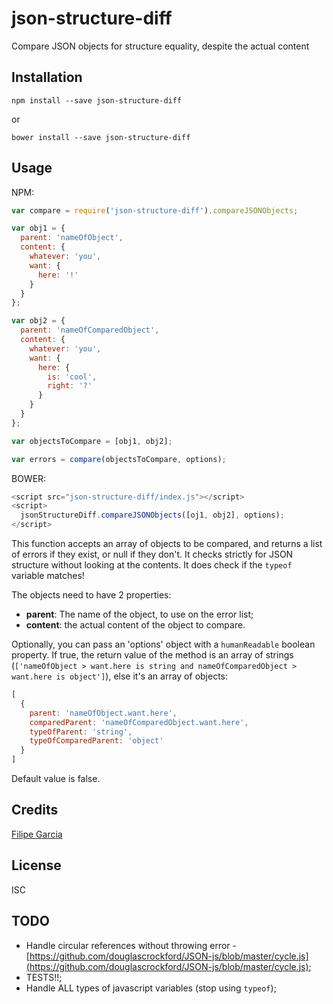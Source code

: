 # json-structure-diff

Compare JSON objects for structure equality, despite the actual content

## Installation

```shell
npm install --save json-structure-diff
```

or

```shell
bower install --save json-structure-diff
```

## Usage

NPM:
```js
var compare = require('json-structure-diff').compareJSONObjects;

var obj1 = {
  parent: 'nameOfObject',
  content: {
    whatever: 'you',
    want: {
      here: '!'
    }
  }
};

var obj2 = {
  parent: 'nameOfComparedObject',
  content: {
    whatever: 'you',
    want: {
      here: {
        is: 'cool',
        right: '?'
      }
    }
  }
};

var objectsToCompare = [obj1, obj2];

var errors = compare(objectsToCompare, options);
```

BOWER:
```js
<script src="json-structure-diff/index.js"></script>
<script>
  jsonStructureDiff.compareJSONObjects([oj1, obj2], options);
</script>
```

This function accepts an array of objects to be compared, and returns a list of errors if they exist, or null if they don't.
It checks strictly for JSON structure without looking at the contents. It does check if the ```typeof``` variable matches!


The objects need to have 2 properties:
+ **parent**: The name of the object, to use on the error list;
+ **content**: the actual content of the object to compare.


Optionally, you can pass an 'options' object with a ```humanReadable``` boolean property. If true, the return value of the method
is an array of strings (```['nameOfObject > want.here is string and nameOfComparedObject > want.here is object']```), else it's
an array of objects:
```js
[
  {
    parent: 'nameOfObject.want.here',
    comparedParent: 'nameOfComparedObject.want.here',
    typeOfParent: 'string',
    typeOfComparedParent: 'object'
  }
]
```
Default value is false.

## Credits
[Filipe Garcia](https://github.com/fgarci03/)

## License

ISC

## TODO
+ Handle circular references without throwing error - [https://github.com/douglascrockford/JSON-js/blob/master/cycle.js](https://github.com/douglascrockford/JSON-js/blob/master/cycle.js);
+ TESTS!!;
+ Handle ALL types of javascript variables (stop using ```typeof```);
